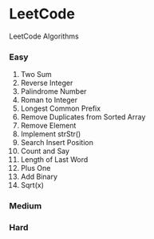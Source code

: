 # LeetCode
LeetCode Algorithms

### Easy
1. Two Sum
7. Reverse Integer
9. Palindrome Number
13. Roman to Integer
14. Longest Common Prefix
26. Remove Duplicates from Sorted Array
27. Remove Element
28. Implement strStr()
35. Search Insert Position
38. Count and Say
58. Length of Last Word
66. Plus One
67. Add Binary
69. Sqrt(x)



### Medium



### Hard


 
